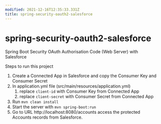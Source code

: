 ```yaml
---
modified: 2021-12-16T12:35:33.331Z
title: spring-security-oauth2-salesforce
---
```


# spring-security-oauth2-salesforce

Spring Boot Security OAuth Authorisation Code (Web Server) with Salesforce

Steps to run this project

1. Create a Connected App in Salesforce and copy the Consumer Key and Consumer Secret
2. In application.yml file (src/main/resources/application.yml)
   1. replace `client-id` with Consumer Key from Connected App
   2. replace `client-secret` with Consumer Secret from Connected App
3. Run `mvn clean install`
4. Start the server with `mvn spring-boot:run`
5. Go to URL http://localhost:8080/accounts access the protected Accounts records from Salesforce.
